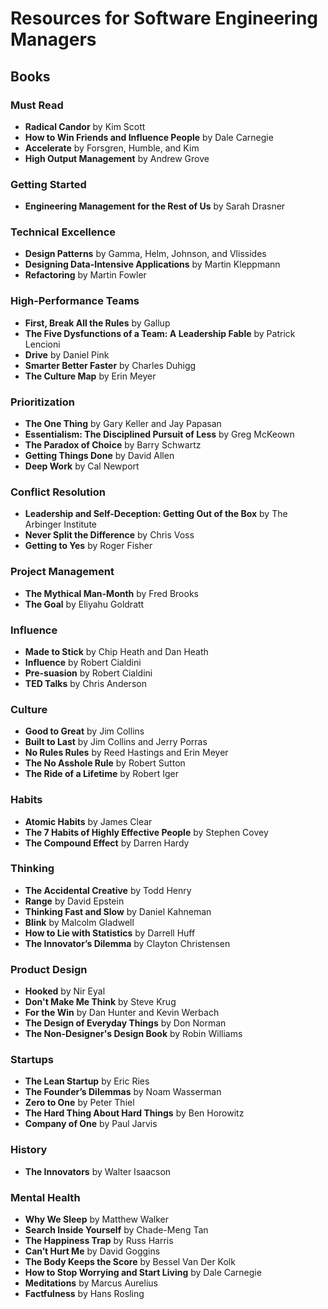 # Resources for Software Engineering Managers
## Books
### Must Read
* __Radical Candor__ by Kim Scott  
* __How to Win Friends and Influence People__ by Dale Carnegie  
* __Accelerate__ by Forsgren, Humble, and Kim
* __High Output Management__ by Andrew Grove

### Getting Started
* __Engineering Management for the Rest of Us__ by Sarah Drasner  

### Technical Excellence
* __Design Patterns__ by Gamma, Helm, Johnson, and Vlissides
* __Designing Data-Intensive Applications__ by Martin Kleppmann
* __Refactoring__ by Martin Fowler

### High-Performance Teams
* __First, Break All the Rules__ by Gallup
* __The Five Dysfunctions of a Team: A Leadership Fable__ by Patrick Lencioni
* __Drive__ by Daniel Pink
* __Smarter Better Faster__ by Charles Duhigg
* __The Culture Map__ by Erin Meyer

### Prioritization
* __The One Thing__ by Gary Keller and Jay Papasan
* __Essentialism: The Disciplined Pursuit of Less__ by Greg McKeown
* __The Paradox of Choice__ by Barry Schwartz
* __Getting Things Done__ by David Allen
* __Deep Work__ by Cal Newport

### Conflict Resolution
* __Leadership and Self-Deception: Getting Out of the Box__ by The Arbinger Institute
* __Never Split the Difference__ by Chris Voss
* __Getting to Yes__ by Roger Fisher

### Project Management
* __The Mythical Man-Month__ by Fred Brooks
* __The Goal__ by Eliyahu Goldratt

### Influence
* __Made to Stick__ by Chip Heath and Dan Heath
* __Influence__ by Robert Cialdini
* __Pre-suasion__ by Robert Cialdini
* __TED Talks__ by Chris Anderson

### Culture
* __Good to Great__ by Jim Collins
* __Built to Last__ by Jim Collins and Jerry Porras
* __No Rules Rules__ by Reed Hastings and Erin Meyer
* __The No Asshole Rule__ by Robert Sutton
* __The Ride of a Lifetime__ by Robert Iger

### Habits
* __Atomic Habits__ by James Clear
* __The 7 Habits of Highly Effective People__ by Stephen Covey
* __The Compound Effect__ by Darren Hardy

### Thinking
* __The Accidental Creative__ by Todd Henry
* __Range__ by David Epstein
* __Thinking Fast and Slow__ by Daniel Kahneman
* __Blink__ by Malcolm Gladwell
* __How to Lie with Statistics__ by Darrell Huff
* __The Innovator’s Dilemma__ by Clayton Christensen

### Product Design
* __Hooked__ by Nir Eyal
* __Don't Make Me Think__ by Steve Krug
* __For the Win__ by Dan Hunter and Kevin Werbach
* __The Design of Everyday Things__ by Don Norman
* __The Non-Designer's Design Book__ by Robin Williams

### Startups
* __The Lean Startup__ by Eric Ries
* __The Founder’s Dilemmas__ by Noam Wasserman
* __Zero to One__ by Peter Thiel
* __The Hard Thing About Hard Things__ by Ben Horowitz
* __Company of One__ by Paul Jarvis

### History
* __The Innovators__ by Walter Isaacson

### Mental Health
* __Why We Sleep__ by Matthew Walker
* __Search Inside Yourself__ by Chade-Meng Tan
* __The Happiness Trap__ by Russ Harris
* __Can’t Hurt Me__ by David Goggins
* __The Body Keeps the Score__ by Bessel Van Der Kolk
* __How to Stop Worrying and Start Living__ by Dale Carnegie
* __Meditations__ by Marcus Aurelius
* __Factfulness__ by Hans Rosling
